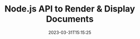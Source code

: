 ---
############################# Static ############################
layout: "product"
date: 2023-03-31T15:15:25
draft: false

lang: en
product: "Viewer"
product_tag: "viewer"
platform: Node.js via Java
platform_tag: "nodejs-java"

############################# Head ############################
head_title: "Node.js Document Viewer API for PDF Word Excel HTML Images & Emails"
head_description: "Node.js document viewer & files rendering API. Add PDF viewer, Word viewer, Excel viewer, Image viewer, HTML viewer, Email viewer in JavaScript applications."

############################# Header ############################
title: "Node.js API to Render & Display Documents"
description: "Document Viewer Library to Develop JavaScript Applications that Natively Render, View and Manipulate, Multi-Format Documents Supporting 170+ File Formats."
button:
    enable: true
    icon: "fas fa-arrow-down"
    label: "Download Free Trial"
    link: "https://releases.groupdocs.com/viewer/nodejs-java"

############################# SubMenu ############################
submenu:
    enable: true
    
    left:
        img_alt: "GroupDocs.Viewer for Node.js via Java"
        image: "https://www.groupdocs.cloud/templates/groupdocs/images/product-logos/groupdocs-viewer-java.png"
        product: "GroupDocs.Viewer"
        platform: "Node.js via Java"

    middle:
        button:
            # button loop
            - link: "#overview"
              text: "Overview"

            # button loop
            - link: "#features"
              text: "Features"

            # button loop
            - link: "#support"
              text: "Support"

            # button loop
            - link: "https://products.groupdocs.app/viewer/total"
              text: "Live Demo"

            # button loop
            - link: "https://purchase.groupdocs.com/pricing/viewer/nodejs-java"
              text: "Pricing"

    right:
        link_download: "https://releases.groupdocs.com/viewer/nodejs-java"
        link_learn: "https://docs.groupdocs.com/viewer/nodejs-java/"
        link_buy: "https://purchase.groupdocs.com"

############################# Overview ############################
overview:
    enable: true
    content: |
      GroupDocs.Viewer for Node.js combines a powerful set of document viewer APIs to display images and document formats in your JavaScript applications without needing to install additional software. It natively rasterizes the documents and converts them into SVG+HTML+CSS to enhance the quality of document viewing while delivering a true-text, high-fidelity output. Using the document rendering API – quickly view PDF, HTML, XML, Microsoft Office Word, Excel worksheets, PowerPoint presentations, Outlook emails, Visio diagrams, Project, metafiles, images and various other file formats with ease and fewer programming hazards. It can also display password-protected files and allow to get document representation as HTML, image or PDF form after the rendering. Our file viewer library is quite customizable, as it allows you to display the whole document, or render it partially to speed up the process. Through GroupDocs.Viewer for Node.js API, you can view pages, specific cell range in a spreadsheet or even render an individual document layer in formats, such as, PDF and CAD.  

      GroupDocs.Viewer for Node.js via Java API allows you to render documents with/without annotation or comments for supported file formats. It also enables you to add custom font directories and extract basic document information such as FileType, Extension, Name, PageCount, etc.  

      GroupDocs.Viewer for Node.js is compatible with all Java versions and supports popular operating systems (Windows, Linux, macOS) that are capable to run Java runtime.
    tabs:
      enable: true
      
      ## TAB ONE ##
      tab_one:
        description: |
          Following is an overview of GroupDocs.Viewer for Node.js via Java:
        
        right:
          enable: true
          icon: "fab fa-html5"
          title: "Overview"
          content: |
            * Display 170+ Document Types 
            * Get HTML, Image, PDF Version 
            * Rotate &amp; Reorder 
            * Apply Watermark 
            * Cache for Fast Process 
            * Add Custom Fonts 
            * Apply Encoding Standards 
            * Custom Input Data Handler 
            * Render with Track Changes 
            * Render as Responsive HTML 
            * Render PDF &amp; CAD Layers 
            * Render Protected Files 
      
      ## TAB TWO ##
      tab_two:
        description: |
          GroupDocs.Viewer for Node.js supports all popular document file formats including: Microsoft Office, images, diagrams and many others.

        left:
          enable: true
          table:
            # table loop
            - title: "Microsoft Office"
              content: |
                * **Word:** DOC, DOCX, DOCM, DOT, DOTX, DOTM, RTF, TXT
                * **Excel:** XLS, XLSX, XLSM, XLSB, XLTM, XLT, XLTM, XLTX, XLAM, SXC, SpreadsheetML
                * **PowerPoint:** PPT, PPTX, PPS, PPSX, PPSM, POT, POTM, POTX, PPTM
                * **Visio:** VSD, VDX, VSS, VSSX, VSX, VST, VSTX, VTX, VSDX, VDW, VSTM, VSSM, VSDM
                * **Project:** MPP, MPT, MPX
                * **Outlook:** MSG, EML, EMLX, PST, OST
                * **OneNote:** ONE

            # table loop
            - title: "Other Formats"
              content: |
                * **Page Layout Files:** PDF, TEX, XPS, OXPS
                * **OpenDocument:** ODT, OTT, ODS, ODP, OTP, OTS, ODG, OTG, FODP, FODG
                * **Delimiter-Separated Values:** CSV, TSV
                * **Web:** HTML, MHT, MHTML
                * **Metafile:** WMF, EMF, CGM, EMZ, WMZ
                * **PostScript:** PS, EPS
                * **Archives:** ZIP, TAR, BZ2, GZ, RAR, RAR5
                * **Various:** OBJ, EPUB, MOBI, DjVu, XML, VCF, VCARD, NUMBERS, NSF

        right:
          enable: true
          table:
            # table loop
            - title: "Images, Graphics & Diagrams"
              content: |
                * **Images:** BMP, GIF, JPG, PNG, TIFF, WebP, DNG, DIB
                * **Windows Icon:** ICO
                * **Scalable Vector Graphics:** SVG, CDR, CMX, IGS, SVGZ
                * **Jpeg2000:** JP2, J2C, J2K, JPC, JPF, JPX, JPM
                * **Adobe Photoshop:** PSD, PSB
                * **Printer Command Language:** PCL
                * **Stereo Lithography (3D Printing):** STL
                * **Industry Foundation Classes:** IFC
                * **Medical Imaging:** DICOM
                * **Plotter Documents:** PLT, HPG
                * **Autodesk Design Web Formats:** DWF, DWG
                * **AutoCAD Drawing:** DWT, IFC, STL, CF2
                * **ISFF-based DGN (V7):** DGN

            # table loop
            - title: "Programming Languages Formats"
              content: |
                * **C/C++/C# Files:** C, CC, C# , CPP, CXX, CS, H, HH, M, MM
                * **Java/JavaScript Files:** JAVA, JS, JSON, PROPERTIES
                * **Various:** VB, PHP, SQL, PL, PY, PV, RB, RST, SASS, SCALA, SCM, SCRIPT, AS, AS3, ASM, BAT, CMAKE, CSS, DIFF, ERB, GROOVY, HAML, LESS, LOG, M, MAKE, MD, ML, MM, SH, SML, VIM, YAML

      ## TAB THREE ##
      tab_three:
        description: |
          GroupDocs.Viewer for Node.js supports following Operating Systems, Frameworks & Package Managers:
        
        left:
          enable: true
          table:
            # table loop
            - icon: "fab fa-windows"
              title: "Operating Systems"
              content: |
                * Microsoft Windows Server 2003 and later 
                * Microsoft Windows XP and later 
                * Microsoft Windows 10 & 11 
                * Linux (Ubuntu, OpenSUSE, CentOS and others) 
                * Mac OS X 

            # table loop
            - icon: "fas fa-code"
              title: "Supported Frameworks"
              content: |
                * J2SE 8.0 (1.8) or above (for example Java 17) 

        right:
          enable: true
          table:
            # table loop
            - icon: "fas fa-box"
              title: "Package Manager"
              content: |
                NPM

            # table loop
            - icon: "fas fa-tools"
              title: "Package Manager"
              content: |
                VS Code, NetBeans, Intellij IDEA, Eclipse, etc.

############################# Features ############################
features:
    enable: true
    title: "GroupDocs.Viewer for Node.js Features"

    feature:
      # feature loop
      - icon: "fas fa-copy"
        content: "Viewer for HTML, PDF, Images, Word, Excel & other Document Formats"

      # feature loop
      - icon: "fas fa-eye"
        content: "Render AutoCAD Drawings (DWG) files to SVG format"

      # feature loop
      - icon: "fas fa-bolt"
        content: "Adjust the Background Color of the Converted File"
      
      # feature loop
      - icon: "fas fa-file-powerpoint"
        content: "Rasterize and Convert Documents into SVG, HTML & CSS"

      # feature loop
      - icon: "fas fa-code"
        content: "Get HTML, Image or PDF Representation of Documents through Rendering"

      # feature loop
      - icon: "fas fa-cloud"
        content: "Cached Versions of Documents to Make Loading Time Faster"

      # feature loop
      - icon: "fas fa-remove-format"
        content: "Configure Custom Font Directories"

      # feature loop
      - icon: "fas fa-comment-slash"
        content: "Apply Encoding Standards to Word, Excel and Email Documents"

      # feature loop
      - icon: "fas fa-location-arrow"
        content: "Remotely Render Documents at FTP or Cloud Storage"

      # feature loop
      - icon: "fas fa-border-all"
        content: "Remove or Keep Annotations & Comments while Rendering"

      # feature loop
      - icon: "fas fa-wrench"
        content: "Render Document Pages as Separate HTML Pages"

      # feature loop
      - icon: "fas fa-columns"
        content: "Render Hidden Slides and Pages & Apply Page Reorder to Rendered Document"

      # feature loop
      - icon: "fas fa-file-word"
        content: "Render Range of Pages, Specific Pages or All Pages into HTML"

      # feature loop
      - icon: "fas fa-envelope"
        content: "Render or hide document comments"

      # feature loop
      - icon: "fas fa-print"
        content: "Create Responsive HTML for Some Document Formats through Rendering"

      # feature loop
      - icon: "fas fa-file-archive"
        content: "Reduce Resultant File Size of Rendered HTML by Excluding Fonts"

      # feature loop
      - icon: "fas fa-lock"
        content: "Remove Comments, Extra White-Spaces etc, to Minify Output HTML & CSS"

      # feature loop
      - icon: "fas fa-file-code"
        content: "Use Coordinates of Source Document to Read the Contained Text"
      
      # feature loop
      - icon: "fas fa-fill-drip"
        content: "Show/Hide Cell Border in Excel Sheets of the Rendered Output"

      # feature loop
      - icon: "fas fa-file-excel"
        content: "Render Specific Number of Rows of Each Page in an Excel Sheet"

      # feature loop
      - icon: "fas fa-heading"
        content: "Render Model and all Non-Empty Layouts or a Particular Layout of a CAD File"

      # feature loop
      - icon: "fas fa-project-diagram"
        content: "Render the Items in Outlook Data Files (OST/PST) as PDF"

      # feature loop
      - icon: "fas fa-cube"
        content: "Tile Rendering or Render by Coordinates of CAD Documents as Image, HTML or PDF"

      # feature loop
      - icon: "fab fa-uncharted"
        content: "Set printing restrictions when rendering to PDF"

    more_feature:
      # more_feature_loop
      - title: "Efficient & Reliable API for Viewing Documents"
        content: |
          GroupDocs.Viewer for Node.js API can be used to view, render and display documents of more than 150 different file formats. It is done reliably and efficiently while keeping the content as well as the structure of the document intact. The following example shows the level of ease with which GroupDocs.Viewer for Node.js API renders a DOCX file as an image file using JavaScript:

          ```js    
          // Initialize Viewer
          const viewer = new groupdocs.viewer.Viewer("invoice.docx")
          // Create view options
          const viewOptions = new groupdocs.viewer.PdfViewOptions()
          // Convert file to PDF and check the output in the current directory
          viewer.view(viewOptions);
          ```
            
      # more_feature_loop
      - title: "Perform Transformations While Rendering Documents"
        content: "GroupDocs.Viewer for Node.js API offers you various transformation options to be applied on the rendered document for a more customized view and display. You can rotate pages by providing the angle. You can the order of the rendered pages. Apply specific text as a watermark to rendered pages or images. Through GroupDocs.Viewer for Node.js API, you also have the ability to add custom fonts to the document being rendered."

      # more_feature_loop
      - title: "Working with Email Attachments"
        content: "GroupDocs.Viewer for Node.js API lets you fetch specific or all attachments of an email. Once you get the required email attachments, you can render these attached files to images or HTML."

############################# Support ############################
support:
    enable: true

############################# Solutions ##########################
solutions:
    enable: true
    title: "GroupDocs.Viewer offers document viewing APIs for other popular development environments"

    solution:
        # solution loop
        - img_alt: "GroupDocs.Viewer for .NET"
          image: "https://www.groupdocs.cloud/templates/groupdocs/images/product-logos/groupdocs-viewer-net.png"
          product: "GroupDocs.Viewer"
          platform: ".NET"
          link: "/viewer/net/"

############################# Back to top ##########################
back_to_top:
  enable: true
---
